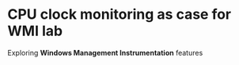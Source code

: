 
# CPU clock monitoring as case for WMI lab 

Exploring **Windows Management Instrumentation** features
